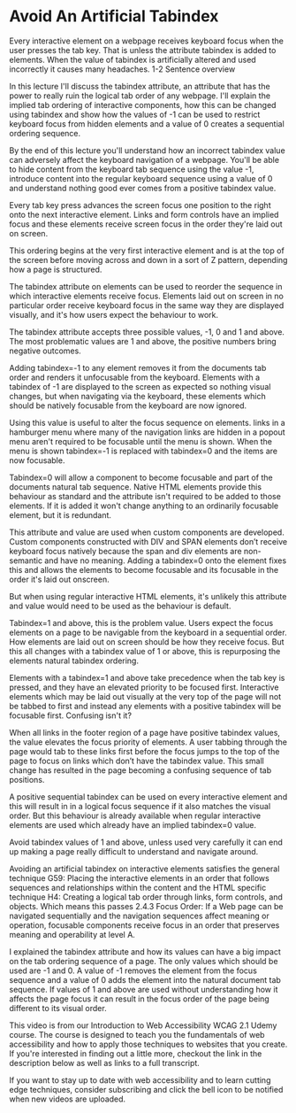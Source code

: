 # Avoid An Artificial Tabindex #

Every interactive element on a webpage receives keyboard focus when the user presses the tab key. That is unless the attribute tabindex is added to elements. When the value of tabindex is artificially altered and used incorrectly it causes many headaches.
1-2 Sentence overview

In this lecture I'll discuss the tabindex attribute, an attribute that has the power to really ruin the logical tab order of any webpage. I'll explain the implied tab ordering of interactive components, how this can be changed using tabindex and show how the values of -1 can be used to restrict keyboard focus from hidden elements and a value of 0 creates a sequential ordering sequence.

By the end of this lecture you'll understand how an incorrect tabindex value can adversely affect the keyboard navigation of a webpage. You'll be able to hide content from the keyboard tab sequence using the value -1, introduce content into the regular keyboard sequence using a value of 0 and understand nothing good ever comes from a positive tabindex value.

Every tab key press advances the screen focus one position to the right onto the next interactive element. Links and form controls have an implied focus and these elements receive screen focus in the order they're laid out on screen. 

This ordering begins at the very first interactive element and is at the top of the screen before moving across and down in a sort of Z pattern, depending how a page is structured.

The tabindex attribute on elements can be used to reorder the sequence in which interactive elements receive focus. Elements laid out on screen in no particular order receive keyboard focus in the same way they are displayed visually, and it's how users expect the behaviour to work.

The tabindex attribute accepts three possible values, -1, 0 and 1 and above. The most problematic values are 1 and above, the positive numbers bring negative outcomes.

Adding tabindex=-1 to any element removes it from the documents tab order and renders it unfocusable from the keyboard. Elements with a tabindex of -1 are displayed to the screen as expected so nothing visual changes, but when navigating via the keyboard, these elements which should be natively focusable from the keyboard are now ignored.

Using this value is useful to alter the focus sequence on elements. links in a hamburger menu where many of the navigation links are hidden in a popout menu aren't required to be focusable until the menu is shown. When the menu is shown tabindex=-1 is replaced with tabindex=0 and the items are now focusable.

Tabindex=0 will allow a component to become focusable and part of the documents natural tab sequence. Native HTML elements provide this behaviour as standard and the attribute isn't required to be added to those elements. If it is added it won't change anything to an ordinarily focusable element, but it is redundant.

This attribute and value are used when custom components are developed. Custom components constructed with DIV and SPAN elements don’t receive keyboard focus natively because the span and div elements are non-semantic and have no meaning. Adding a tabindex=0 onto the element fixes this and allows the elements to become focusable and its focusable in the order it's laid out onscreen. 

But when using regular interactive HTML elements, it's unlikely this attribute and value would need to be used as the behaviour is default.

Tabindex=1 and above, this is the problem value. Users expect the focus elements on a page to be navigable from the keyboard in a sequential order. How elements are laid out on screen should be how they receive focus. But this all changes with a tabindex value of 1 or above, this is repurposing the elements natural tabindex ordering. 

Elements with a tabindex=1 and above take precedence when the tab key is pressed, and they have an elevated priority to be focused first. Interactive elements which may be laid out visually at the very top of the page will not be tabbed to first and instead any elements with a positive tabindex will be focusable first. Confusing isn't it? 

When all links in the footer region of a page have positive tabindex values, the value elevates the focus priority of elements. 
A user tabbing through the page would tab to these links first before the focus jumps to the top of the page to focus on links which don’t have the tabindex value. This small change has resulted in the page becoming a confusing sequence of tab positions.

A positive sequential tabindex can be used on every interactive element and this will result in in a logical focus sequence if it also matches the visual order. But this behaviour is already available when regular interactive elements are used which already have an implied tabindex=0 value.

Avoid tabindex values of 1 and above, unless used very carefully it can end up making a page really difficult to understand and navigate around.

Avoiding an artificial tabindex on interactive elements satisfies the general technique G59: Placing the interactive elements in an order that follows sequences and relationships within the content and the HTML specific technique H4: Creating a logical tab order through links, form controls, and objects. Which means this passes 2.4.3 Focus Order: If a Web page can be navigated sequentially and the navigation sequences affect meaning or operation, focusable components receive focus in an order that preserves meaning and operability at level A.

I explained the tabindex attribute and how its values can have a big impact on the tab ordering sequence of a page. The only values which should be used are -1 and 0. A value of -1 removes the element from the focus sequence and a value of 0 adds the element into the natural document tab sequence. If values of 1 and above are used without understanding how it affects the page focus it can result in the focus order of the page being different to its visual order.

This video is from our Introduction to Web Accessibility WCAG 2.1 Udemy course. The course is designed to teach you the fundamentals of web accessibility and how to apply those techniques to websites that you create. If you're interested in finding out a little more, checkout the link in the description below as well as links to a full transcript.

If you want to stay up to date with web accessibility and to learn cutting edge techniques, consider subscribing and click the bell icon to be notified when new videos are uploaded.
